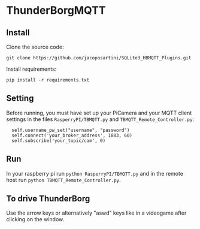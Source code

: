 # ThunderBorgMQTT
## Install
Clone the source code:
```
git clone https://github.com/jacoposartini/SQLite3_HBMQTT_Plugins.git
```
Install requirements:
```
pip install -r requirements.txt
```
## Setting
Before running, you must have set up your PiCamera and your MQTT client settings in the files ```RasperryPI/TBMQTT.py``` and ```TBMQTT_Remote_Controller.py```:
```
  self.username_pw_set("username", "password")
  self.connect('your_broker_address', 1883, 60)
  self.subscribe('your_topic/cam', 0)
```
## Run
In your raspberry pi run ```python RasperryPI/TBMQTT.py``` and in the remote host run ```python TBMQTT_Remote_Controller.py```.
## To drive ThunderBorg
Use the arrow keys or alternatively "aswd" keys like in a videogame after clicking on the window.
